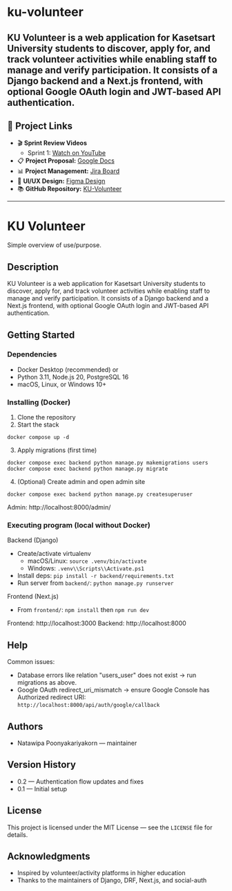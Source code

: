 # ku-volunteer
KU Volunteer is a web application for Kasetsart University students to discover, apply for, and track volunteer activities while enabling staff to manage and verify participation. It consists of a Django backend and a Next.js frontend, with optional Google OAuth login and JWT-based API authentication.
---

## 📌 Project Links
- 🎬 **Sprint Review Videos**
  - Sprint 1: [Watch on YouTube](https://www.youtube.com/watch?v=TEeooISUzhA)
- 📋 **Project Proposal:** [Google Docs](https://docs.google.com/document/d/1dSgomn033W_DnCxLYvI9i7PCp6DdOQVSv9pmEwO-aZQ/edit?usp=sharing)
- 📊 **Project Management:** [Jira Board](https://ku-team-f030w3d7.atlassian.net/jira/software/projects/KV/boards/35/backlog)
- 🎨 **UI/UX Design:** [Figma Design](https://www.figma.com/design/xlDIr7uXlz8cMf5fttJkrg/KU-Volunteer?node-id=0-1&p=f&t=nzDc8F16H0CUbju9-0)
- 📚 **GitHub Repository:** [KU-Volunteer](https://github.com/natawipa/ku-volunteer)

---
# KU Volunteer

Simple overview of use/purpose.

## Description

KU Volunteer is a web application for Kasetsart University students to discover, apply for, and track volunteer activities while enabling staff to manage and verify participation. It consists of a Django backend and a Next.js frontend, with optional Google OAuth login and JWT-based API authentication.

## Getting Started

### Dependencies
- Docker Desktop (recommended) or
- Python 3.11, Node.js 20, PostgreSQL 16
- macOS, Linux, or Windows 10+

### Installing (Docker)
1. Clone the repository
2. Start the stack
```
docker compose up -d
```
3. Apply migrations (first time)
```
docker compose exec backend python manage.py makemigrations users
docker compose exec backend python manage.py migrate
```
4. (Optional) Create admin and open admin site
```
docker compose exec backend python manage.py createsuperuser
```
Admin: http://localhost:8000/admin/

### Executing program (local without Docker)

Backend (Django)
- Create/activate virtualenv
	- macOS/Linux: `source .venv/bin/activate`
	- Windows: `.venv\\Scripts\\Activate.ps1`
- Install deps: `pip install -r backend/requirements.txt`
- Run server from `backend/`: `python manage.py runserver`

Frontend (Next.js)
- From `frontend/`: `npm install` then `npm run dev`

Frontend: http://localhost:3000
Backend: http://localhost:8000

## Help

Common issues:
- Database errors like relation "users_user" does not exist → run migrations as above.
- Google OAuth redirect_uri_mismatch → ensure Google Console has Authorized redirect URI:
	`http://localhost:8000/api/auth/google/callback`

## Authors

- Natawipa Poonyakariyakorn — maintainer

## Version History

- 0.2 — Authentication flow updates and fixes
- 0.1 — Initial setup

## License

This project is licensed under the MIT License — see the `LICENSE` file for details.

## Acknowledgments

- Inspired by volunteer/activity platforms in higher education
- Thanks to the maintainers of Django, DRF, Next.js, and social-auth
